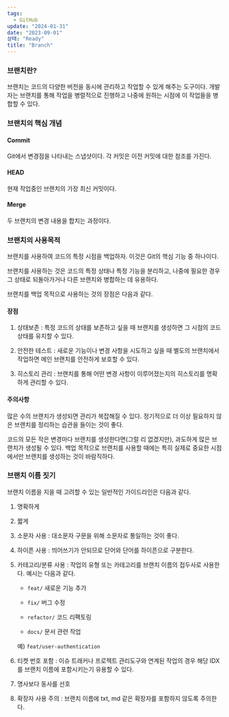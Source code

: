```yaml
---
tags:
  - GitHub
update: "2024-01-31"
date: "2023-09-01"
상태: "Ready"
title: "Branch"
---
```

### 브랜치란?

브랜치는 코드의 다양한 버전을 동시에 관리하고 작업할 수 있게 해주는 도구이다. 개발자는 브랜치를 통해 작업을 병렬적으로 진행하고 나중에 원하는 시점에 이 작업들을 병합할 수 있다. 

### 브랜치의 핵심 개념

#### Commit

Git에서 변경점을 나타내는 스냅샷이다. 각 커밋은 이전 커밋에 대한 참조를 가진다. 

#### HEAD

현재 작업중인 브랜치의 가장 최신 커밋이다. 

#### Merge

두 브랜치의 변경 내용을 합치는 과정이다. 

### 브랜치의 사용목적

브랜치를 사용하여 코드의 특정 시점을 백업하자. 이것은 Git의 핵심 기능 중 하나이다. 

브랜치를 사용하는 것은 코드의 특정 상태나 특정 기능을 분리하고, 나중에 필요한 경우 그 상태로 되돌아가거나 다른 브랜치와 병합하는 데 유용하다. 

브랜치를 백업 목적으로 사용하는 것의 장점은 다음과 같다. 

#### 장점

1. 상태보존 : 특정 코드의 상태를 보존하고 싶을 때 브랜치를 생성하면 그 시점의 코드 상태를 유지할 수 있다. 

1. 안전한 테스트 : 새로운 기능이나 변경 사항을 시도하고 싶을 때 별도의 브랜치에서 작업하면 메인 브랜치를 안전하게 보호할 수 있다. 

1. 히스토리 관리 : 브랜치를 통해 어떤 변경 사항이 이루어졌는지의 히스토리를 명확하게 관리할 수 있다. 

#### 주의사항

많은 수의 브랜치가 생성되면 관리가 복잡해질 수 있다. 정기적으로 더 이상 필요하지 않은 브랜치를 정리하는 습관을 들이는 것이 좋다. 

코드의 모든 작은 변경마다 브랜치를 생성한다면(그럴 리 없겠지만), 과도하게 많은 브랜치가 생성될 수 있다. 백업 목적으로 브랜치를 사용할 때에는 특히 실제로 중요한 시점에서만 브랜치를 생성하는 것이 바람직하다. 

### 브랜치 이름 짓기 

브랜치 이름을 지을 때 고려할 수 있는 일반적인 가이드라인은 다음과 같다. 

1. 명확하게

1. 짧게

1. 소문자 사용 : 대소문자 구문을 위해 소문자로 통일하는 것이 좋다. 

1. 하이픈 사용 : 띄어쓰기가 안되므로 단어와 단어를 하이픈으로 구분한다. 

1. 카테고리/분류 사용 : 작업의 유형 또는 카테고리를 브랜치 이름의 접두사로 사용한다. 예시는 다음과 같다. 

    - `feat/` 새로운 기능 추가

    - `fix/` 버그 수정

    - `refactor/` 코드 리팩토링

    - `docs/` 문서 관련 작업

    예) `feat/user-authentication`

1. 티켓 번호 포함 : 이슈 트래커나 프로젝트 관리도구와 연계된 작업의 경우 해당 IDX를 브랜치 이름에 포함시키는기 유용할 수 있다. 

1. 명사보다 동사를 선호 

1. 확장자 사용 주의 : 브랜치 이름에 txt, md 같은 확장자를 포함하지 않도록 주의한다. 


